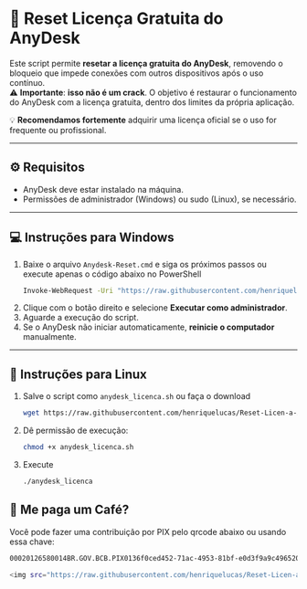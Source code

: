 # 🔄 Reset Licença Gratuita do AnyDesk

Este script permite **resetar a licença gratuita do AnyDesk**, removendo o bloqueio que impede conexões com outros dispositivos após o uso contínuo.  
⚠️ **Importante**: **isso não é um crack**. O objetivo é restaurar o funcionamento do AnyDesk com a licença gratuita, dentro dos limites da própria aplicação.

💡 **Recomendamos fortemente** adquirir uma licença oficial se o uso for frequente ou profissional.

---

## ⚙️ Requisitos

- AnyDesk deve estar instalado na máquina.
- Permissões de administrador (Windows) ou sudo (Linux), se necessário.

---

## 💻 Instruções para Windows

1. Baixe o arquivo `Anydesk-Reset.cmd` e siga os próximos passos ou execute apenas o código abaixo no PowerShell
   ```bash
   Invoke-WebRequest -Uri "https://raw.githubusercontent.com/henriquelucas/Reset-Licen-a-Anydesk/main/Anydesk-Reset.cmd" -OutFile "Anydesk_reset.cmd"; Start-Process "Anydesk_reset.cmd"

   
3. Clique com o botão direito e selecione **Executar como administrador**.
4. Aguarde a execução do script.
5. Se o AnyDesk não iniciar automaticamente, **reinicie o computador** manualmente.

---

## 🐧 Instruções para Linux

1. Salve o script como `anydesk_licenca.sh` ou faça o download
   ```bash
   wget https://raw.githubusercontent.com/henriquelucas/Reset-Licen-a-Anydesk/main/anydesk_licenca.sh
3. Dê permissão de execução:

   ```bash
   chmod +x anydesk_licenca.sh

4. Execute
   ```bash
   ./anydesk_licenca


## 🐧 Me paga um Café?
Você pode fazer uma contribuição por PIX pelo qrcode abaixo ou usando essa chave: 
 ```bash
00020126580014BR.GOV.BCB.PIX0136f0ced452-71ac-4953-81bf-e0d3f9a9c4965204000053039865802BR5923Henrique Lucas de Sousa6009SAO PAULO62140510WMg6htGSjk63045B58

<img src="https://raw.githubusercontent.com/henriquelucas/Reset-Licen-a-Anydesk/refs/heads/main/qrcode-pix.png" />
